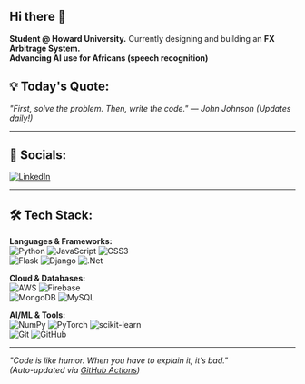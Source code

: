 <!--## Hi there 👋


Student @ Howard University. Currently designing and building an FX Arbitrage System. 



## Socials:
[![LinkedIn](https://img.shields.io/badge/LinkedIn-%230077B5.svg?logo=linkedin&logoColor=white)](https://linkedin.com/in/https://www.linkedin.com/in/daniel-onwuka-a08b77230/) 

# Tech Stack:
![Python](https://img.shields.io/badge/python-3670A0?style=for-the-badge&logo=python&logoColor=ffdd54) ![JavaScript](https://img.shields.io/badge/javascript-%23323330.svg?style=for-the-badge&logo=javascript&logoColor=%23F7DF1E) ![CSS3](https://img.shields.io/badge/css3-%231572B6.svg?style=for-the-badge&logo=css3&logoColor=white) ![AWS](https://img.shields.io/badge/AWS-%23FF9900.svg?style=for-the-badge&logo=amazon-aws&logoColor=white) ![Flask](https://img.shields.io/badge/flask-%23000.svg?style=for-the-badge&logo=flask&logoColor=white) ![Django](https://img.shields.io/badge/django-%23092E20.svg?style=for-the-badge&logo=django&logoColor=white) ![.Net](https://img.shields.io/badge/.NET-5C2D91?style=for-the-badge&logo=.net&logoColor=white) ![MongoDB](https://img.shields.io/badge/MongoDB-%234ea94b.svg?style=for-the-badge&logo=mongodb&logoColor=white) ![Firebase](https://img.shields.io/badge/firebase-a08021?style=for-the-badge&logo=firebase&logoColor=ffcd34) ![MySQL](https://img.shields.io/badge/mysql-4479A1.svg?style=for-the-badge&logo=mysql&logoColor=white) ![NumPy](https://img.shields.io/badge/numpy-%23013243.svg?style=for-the-badge&logo=numpy&logoColor=white) ![PyTorch](https://img.shields.io/badge/PyTorch-%23EE4C2C.svg?style=for-the-badge&logo=PyTorch&logoColor=white) ![scikit-learn](https://img.shields.io/badge/scikit--learn-%23F7931E.svg?style=for-the-badge&logo=scikit-learn&logoColor=white) ![Git](https://img.shields.io/badge/git-%23F05033.svg?style=for-the-badge&logo=git&logoColor=white) ![GitHub](https://img.shields.io/badge/github-%23121011.svg?style=for-the-badge&logo=github&logoColor=white)
<!--# GitHub Stats:
![](https://github-readme-stats.vercel.app/api?username=leoweo1&theme=dark&hide_border=true&include_all_commits=false&count_private=false)<br/>
![](https://nirzak-streak-stats.vercel.app/?user=leoweo1&theme=dark&hide_border=true)<br/>
![](https://github-readme-stats.vercel.app/api/top-langs/?username=leoweo1&theme=dark&hide_border=true&include_all_commits=false&count_private=false&layout=compact) -->

<!--### Random Dev Quote
![](https://quotes-github-readme.vercel.app/api?type=horizontal&theme=dark) -->

<!-- from https://gprm.itsvg.in  -->


## Hi there 👋

**Student @ Howard University.** Currently designing and building an **FX Arbitrage System.**  
**Advancing AI use for Africans (speech recognition)**

## 💡 Today's Quote:
*"First, solve the problem. Then, write the code." — John Johnson* *(Updates daily!)*  

---

## 🔗 Socials:
[![LinkedIn](https://img.shields.io/badge/LinkedIn-%230077B5.svg?logo=linkedin&logoColor=white)](https://www.linkedin.com/in/daniel-onwuka-a08b77230/)  

---

## 🛠️ Tech Stack:
**Languages & Frameworks:**  
![Python](https://img.shields.io/badge/python-3670A0?style=for-the-badge&logo=python&logoColor=ffdd54) ![JavaScript](https://img.shields.io/badge/javascript-%23323330.svg?style=for-the-badge&logo=javascript&logoColor=%23F7DF1E) ![CSS3](https://img.shields.io/badge/css3-%231572B6.svg?style=for-the-badge&logo=css3&logoColor=white)  
![Flask](https://img.shields.io/badge/flask-%23000.svg?style=for-the-badge&logo=flask&logoColor=white) ![Django](https://img.shields.io/badge/django-%23092E20.svg?style=for-the-badge&logo=django&logoColor=white) ![.Net](https://img.shields.io/badge/.NET-5C2D91?style=for-the-badge&logo=.net&logoColor=white)  

**Cloud & Databases:**  
![AWS](https://img.shields.io/badge/AWS-%23FF9900.svg?style=for-the-badge&logo=amazon-aws&logoColor=white) ![Firebase](https://img.shields.io/badge/firebase-a08021?style=for-the-badge&logo=firebase&logoColor=ffcd34)  
![MongoDB](https://img.shields.io/badge/MongoDB-%234ea94b.svg?style=for-the-badge&logo=mongodb&logoColor=white) ![MySQL](https://img.shields.io/badge/mysql-4479A1.svg?style=for-the-badge&logo=mysql&logoColor=white)  

**AI/ML & Tools:**  
![NumPy](https://img.shields.io/badge/numpy-%23013243.svg?style=for-the-badge&logo=numpy&logoColor=white) ![PyTorch](https://img.shields.io/badge/PyTorch-%23EE4C2C.svg?style=for-the-badge&logo=PyTorch&logoColor=white) ![scikit-learn](https://img.shields.io/badge/scikit--learn-%23F7931E.svg?style=for-the-badge&logo=scikit-learn&logoColor=white)  
![Git](https://img.shields.io/badge/git-%23F05033.svg?style=for-the-badge&logo=git&logoColor=white) ![GitHub](https://img.shields.io/badge/github-%23121011.svg?style=for-the-badge&logo=github&logoColor=white)  

---

<!--### 📊 GitHub Stats:
<!-- Uncomment if you want stats! -->
<!-- 
![](https://github-readme-stats.vercel.app/api?username=leoweo1&theme=dark&hide_border=true&count_private=false)
![](https://github-readme-streak-stats.herokuapp.com/?user=leoweo1&theme=dark&hide_border=true)
-->

*"Code is like humor. When you have to explain it, it’s bad."*  
*(Auto-updated via [GitHub Actions](.github/workflows/update-quote.yml))*
